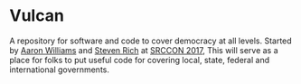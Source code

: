 # Vulcan

A repository for software and code to cover democracy at all levels. Started by [Aaron Williams](twitter.com/aboutaaron) and [Steven Rich](twitter.com/dataeditor) at [SRCCON 2017](http://schedule.srccon.org/#_session-practical-software-democracy), This will serve as a place for folks to put useful code for covering local, state, federal and international governments.
